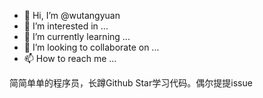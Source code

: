 - 👋 Hi, I’m @wutangyuan
- 👀 I’m interested in ...
- 🌱 I’m currently learning ...
- 💞️ I’m looking to collaborate on ...
- 📫 How to reach me ...

简简单单的程序员，长蹲Github Star学习代码。偶尔提提issue
